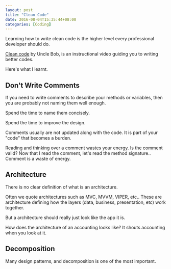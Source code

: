 ```yaml
---
layout: post
title: "Clean Code"
date: 2016-08-04T15:35:44+08:00
categories: [Coding]
---
```


Learning how to write clean code is the higher level every professional developer should do.

[Clean code](https://cleancoders.com) by Uncle Bob, is an instructional video guiding you to writing better codes.

Here's what I learnt.


## Don't Write Comments

If you need to write comments to describe your methods or variables, then you are probably not naming them well enough.

Spend the time to name them concisely.

Spend the time to improve the design.

Comments usually are not updated along with the code. It is part of your "code" that becomes a burden. 

Reading and thinking over a comment wastes your energy. Is the comment valid? Now that I read the comment, let's read the method signature.. Comment is a waste of energy.


## Architecture

There is no clear definition of what is an architecture.

Often we quote architectures such as MVC, MVVM, VIPER, etc.. These are architecture defining how the layers (data, business, presentation, etc) work together.

But a architecture should really just look like the app it is.

How does the architecture of an accounting looks like? It shouts accounting when you look at it.
 

## Decomposition

Many design patterns, and decomposition is one of the most important.




